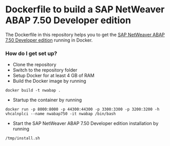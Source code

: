 # Dockerfile to build a SAP NetWeaver ABAP 7.50 Developer edition #

The Dockerfile in this repository helps you to get the [SAP NetWeaver ABAP 7.50 Developer edition](https://tools.hana.ondemand.com/#abap) running in Docker.

### How do I get set up? ###

* Clone the repository
* Switch to the repository folder
* Setup Docker for at least 4 GB of RAM
* Build the Docker image by running
```
docker build -t nwabap .
```
* Startup the container by running
```
docker run -p 8000:8000 -p 44300:44300 -p 3300:3300 -p 3200:3200 -h vhcalnplci --name nwabap750 -it nwabap /bin/bash
```
* Start the SAP NetWeaver ABAP 7.50 Developer edition installation by running
```
/tmp/install.sh
```